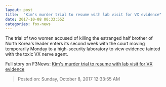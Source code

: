 ```yaml
---
layout: post
title:  "Kim's murder trial to resume with lab visit for VX evidence"
date: 2017-10-08 00:33:55Z
categories: fox-news
---
```


The trial of two women accused of killing the estranged half brother of North Korea's leader enters its second week with the court moving temporarily Monday to a high-security laboratory to view evidence tainted with the toxic VX nerve agent.


Full story on F3News: [Kim's murder trial to resume with lab visit for VX evidence](http://www.f3nws.com/n/tgNRSB)

> Posted on: Sunday, October 8, 2017 12:33:55 AM
